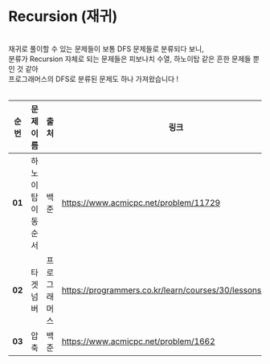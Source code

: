 # Recursion (재귀)
<br>
재귀로 풀이할 수 있는 문제들이 보통 DFS 문제들로 분류되다 보니, <br>분류가 Recursion 자체로 되는 문제들은 피보나치 수열, 하노이탑 같은 흔한 문제들 뿐인 것 같아 
<br>프로그래머스의 DFS로 분류된 문제도 하나 가져왔습니다 !<br><br>

|순번|문제 이름|출처|링크|
|---|---|---|---|
|**01**|하노이 탑 이동 순서|백준|https://www.acmicpc.net/problem/11729|
|**02**|타겟 넘버|프로그래머스|https://programmers.co.kr/learn/courses/30/lessons/43165|
|**03**|압축|백준|https://www.acmicpc.net/problem/1662|
